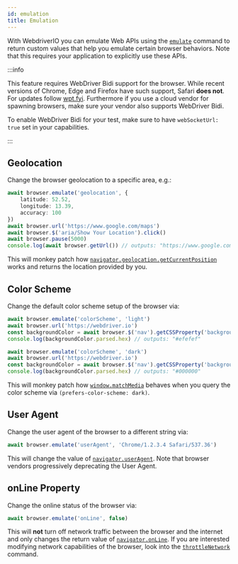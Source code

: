 ```yaml
---
id: emulation
title: Emulation
---
```


With WebdriverIO you can emulate Web APIs using the [`emulate`](/docs/api/browser/emulate) command to return custom values that help you emulate certain browser behaviors. Note that this requires your application to explicitly use these APIs.

<LiteYouTubeEmbed
    id="2bQXzIB_97M"
    title="WebdriverIO Tutorials: The Emulate Command - Emulate Web APIs at Runtime with WebdriverIO"
/>

:::info

This feature requires WebDriver Bidi support for the browser. While recent versions of Chrome, Edge and Firefox have such support, Safari __does not__. For updates follow [wpt.fyi](https://wpt.fyi/results/webdriver/tests/bidi/script/add_preload_script/add_preload_script.py?label=experimental&label=master&aligned). Furthermore if you use a cloud vendor for spawning browsers, make sure your vendor also supports WebDriver Bidi.

To enable WebDriver Bidi for your test, make sure to have `webSocketUrl: true` set in your capabilities.

:::

## Geolocation

Change the browser geolocation to a specific area, e.g.:

```ts
await browser.emulate('geolocation', {
    latitude: 52.52,
    longitude: 13.39,
    accuracy: 100
})
await browser.url('https://www.google.com/maps')
await browser.$('aria/Show Your Location').click()
await browser.pause(5000)
console.log(await browser.getUrl()) // outputs: "https://www.google.com/maps/@52.52,13.39,16z?entry=ttu"
```

This will monkey patch how [`navigator.geolocation.getCurrentPosition`](https://developer.mozilla.org/en-US/docs/Web/API/Geolocation/getCurrentPosition) works and returns the location provided by you.

## Color Scheme

Change the default color scheme setup of the browser via:

```ts
await browser.emulate('colorScheme', 'light')
await browser.url('https://webdriver.io')
const backgroundColor = await browser.$('nav').getCSSProperty('background-color')
console.log(backgroundColor.parsed.hex) // outputs: "#efefef"

await browser.emulate('colorScheme', 'dark')
await browser.url('https://webdriver.io')
const backgroundColor = await browser.$('nav').getCSSProperty('background-color')
console.log(backgroundColor.parsed.hex) // outputs: "#000000"
```

This will monkey patch how [`window.matchMedia`](https://developer.mozilla.org/en-US/docs/Web/API/Window/matchMedia) behaves when you query the color scheme via `(prefers-color-scheme: dark)`.

## User Agent

Change the user agent of the browser to a different string via:

```ts
await browser.emulate('userAgent', 'Chrome/1.2.3.4 Safari/537.36')
```

This will change the value of [`navigator.userAgent`](https://developer.mozilla.org/en-US/docs/Web/API/Navigator/userAgent). Note that browser vendors progressively deprecating the User Agent.

## onLine Property

Change the online status of the browser via:

```ts
await browser.emulate('onLine', false)
```

This will __not__ turn off network traffic between the browser and the internet and only changes the return value of [`navigator.onLine`](https://developer.mozilla.org/en-US/docs/Web/API/Navigator/onLine). If you are interested modifying network capabilities of the browser, look into the [`throttleNetwork`](/docs/api/browser/throttleNetwork) command.
